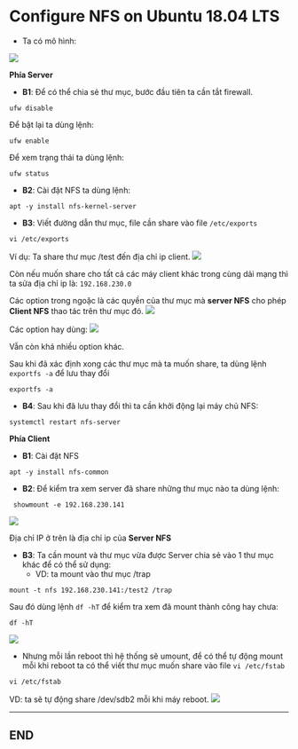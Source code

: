 # Configure NFS on Ubuntu 18.04 LTS

- Ta có mô hình:

![](https://scontent.fhan5-5.fna.fbcdn.net/v/t1.15752-9/65550546_476633782883165_6427367723231084544_n.png?_nc_cat=101&_nc_oc=AQlGdmuNoNrUnKk5YvIdwqaxLXH4aKQRGMjpZa8Ff85kBcxQahjUoakPd10osDVrubQ&_nc_ht=scontent.fhan5-5.fna&oh=e474f423397a9987f9fc0e9c15f9bc9e&oe=5DB02E6A)

**Phía Server**
- **B1**: Để có thể chia sẻ thư mục, bước đầu tiên ta cần tắt firewall.
```
ufw disable
```

Để bật lại ta dùng lệnh:
```
ufw enable
```

Để xem trạng thái ta dùng lệnh:
```
ufw status
```
- **B2**: Cài đặt NFS ta dùng lệnh:
```
apt -y install nfs-kernel-server
```
- **B3**: Viết đường dẫn thư mục, file cần share vào file ``/etc/exports``
```
vi /etc/exports
```
Ví dụ: Ta share thư mục /test đến địa chỉ ip client. 
![](https://scontent.fhan5-3.fna.fbcdn.net/v/t1.15752-9/65569493_465170757627033_1423138637595279360_n.png?_nc_cat=111&_nc_oc=AQkF4-DniwG-L7QvLszKjsZ3d7y78ynpCmZnb1vzt0axqS-SkfAgkGoCswwZbmPvSQ4&_nc_ht=scontent.fhan5-3.fna&oh=fa3b056553a6b6c4e1b675d041bba550&oe=5DB3F5CC)

Còn nếu muốn share cho tất cả các máy client khác trong cùng dải mạng thì ta sửa địa chỉ ip là: ``192.168.230.0``

Các option trong ngoặc là các quyền của thư mục mà **server NFS** cho phép **Client NFS** thao tác trên thư mục đó.
![](https://scontent.fhan5-2.fna.fbcdn.net/v/t1.15752-9/65672552_612250205934877_5729270520692604928_n.png?_nc_cat=110&_nc_oc=AQn4Wp4PkrYEf7NwI6DREFdzeYkzOHLDYBEPP0K2Ev0CLI8da0p3dIVTyJrv-YlsRfc&_nc_ht=scontent.fhan5-2.fna&oh=4092a15d5e3b78afea493827f75f7f9f&oe=5DBDB2F1)

Các option hay dùng:
![](https://scontent.fhan5-3.fna.fbcdn.net/v/t1.15752-9/65671578_701868550266208_4139816537349423104_n.png?_nc_cat=106&_nc_oc=AQkL7uOv375NOm5T3etgG9jUdpfhCO2LvwA5GIY_SvrpSF9tzyHgG6yavOyWuPtyb6w&_nc_ht=scontent.fhan5-3.fna&oh=5da0e07cf3ecc8ecb54624e3c24e1d28&oe=5D7A9FA8)

Vẫn còn khá nhiều option khác.

Sau khi đã xác định xong các thư mục mà ta muốn share, ta dùng lệnh `` exportfs -a`` để lưu thay đổi 
```
exportfs -a
```

- **B4**: Sau khi đã lưu thay đổi thì ta cần khởi động lại máy chủ NFS:
```
systemctl restart nfs-server
```

**Phía Client**
- **B1**: Cài đặt NFS
```
apt -y install nfs-common
```

- **B2**: Để kiểm tra xem server đã share những thư mục nào ta dùng lệnh:
```
 showmount -e 192.168.230.141
```

![](https://scontent.fhan5-1.fna.fbcdn.net/v/t1.15752-9/65822895_1048867435502662_2084921728437321728_n.png?_nc_cat=109&_nc_oc=AQn8byyhZLMc98jRxhOBdKMeE0oF98v8AFSCnYW37brvTbD5kH1ilDPy35MoRZf4bTs&_nc_ht=scontent.fhan5-1.fna&oh=ecd71ee416dbc50230cdd1aaa85e504e&oe=5DAEB9C3)

Địa chỉ IP ở trên là địa chỉ ip của **Server NFS**

- **B3**: Ta cần mount và thư mục vừa được Server chia sẻ vào 1 thư mục khác để có thể sử dụng:
  - VD: ta mount vào thư mục /trap
```
mount -t nfs 192.168.230.141:/test2 /trap
```
Sau đó dùng lệnh ``df -hT`` để kiểm tra xem đã mount thành công hay chưa:
```
df -hT
```
![](https://scontent.fhan5-4.fna.fbcdn.net/v/t1.15752-9/65454801_508824939685445_658591036787916800_n.png?_nc_cat=104&_nc_oc=AQn1C3i7RDsPbDVXjWgC1KybHg69dG4zd_mMlUp0AlMESiDq5di4ccmVaSb151iNPrk&_nc_ht=scontent.fhan5-4.fna&oh=76c421657d781ef346bc079e110c964c&oe=5DAE5AE0)

- Nhưng mỗi lần reboot thì hệ thống sẽ umount, để có thể tự động mount mỗi khi reboot ta có thể viết thư mục muốn share vào file ``vi /etc/fstab``
```
vi /etc/fstab
```

VD: ta sẽ tự động share /dev/sdb2 mỗi khi máy reboot.
![](https://scontent.fhan5-1.fna.fbcdn.net/v/t1.15752-9/66020070_1322001097966114_7383204156560900096_n.png?_nc_cat=109&_nc_oc=AQkVRMDcY3M_BswFhK1k3lhSMSdOAhB3CuoEXlCPgRgNxsu-OO5Enuc32N1yEAkbhNE&_nc_ht=scontent.fhan5-1.fna&oh=8fd80598928f03a192e2dd3eb807d1cc&oe=5D81226B)

****

## END
